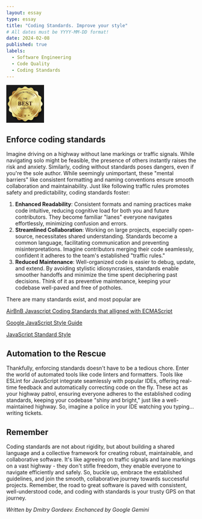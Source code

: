 ```yaml
---
layout: essay
type: essay
title: "Coding Standards. Improve your style"
# All dates must be YYYY-MM-DD format!
date: 2024-02-08
published: true
labels:
  - Software Engineering
  - Code Quality
  - Coding Standards
---
```

<img width="100px" class="rounded float-start pe-4" src="../img/coding-standards/logo.jpg">

## Enforce coding standards
Imagine driving on a highway without lane markings or traffic signals. While navigating solo might be feasible, the presence of others instantly raises the risk and anxiety.
Similarly, coding without standards poses dangers, even if you're the sole author. While seemingly unimportant, 
these "mental barriers" like consistent formatting and naming conventions ensure smooth collaboration and maintainability. 
Just like following traffic rules promotes safety and predictability, coding standards foster:
 1. **Enhanced Readability**: Consistent formats and naming practices make code intuitive, reducing cognitive load for both you and future contributors.
      They become familiar "lanes" everyone navigates effortlessly, minimizing confusion and errors.
 3. **Streamlined Collaboration**: Working on large projects, especially open-source, necessitates shared understanding.
      Standards become a common language, facilitating communication and preventing misinterpretations.
      Imagine contributors merging their code seamlessly, confident it adheres to the team's established "traffic rules."
 5. **Reduced Maintenance**: Well-organized code is easier to debug, update, and extend. By avoiding stylistic idiosyncrasies,
      standards enable smoother handoffs and minimize the time spent deciphering past decisions.
      Think of it as preventive maintenance, keeping your codebase well-paved and free of potholes.

There are many standards exist, and most popular are

[AirBnB Javascript Coding Standards that alligned with ECMAScript](https://github.com/airbnb/javascript)

[Google JavaScript Style Guide](https://google.github.io/styleguide/jsguide.html)

[JavaScript Standard Style](https://github.com/standard/standard)

## Automation to the Rescue
Thankfully, enforcing standards doesn't have to be a tedious chore. 
Enter the world of automated tools like code linters and formatters. 
Tools like ESLint for JavaScript integrate seamlessly with popular IDEs, offering real-time feedback and automatically correcting code on the fly. 
These act as your highway patrol, ensuring everyone adheres to the established coding standards, keeping your codebase "shiny and bright," just like a well-maintained highway.
So, imagine a police in your IDE watching you typing... writing tickets.

## Remember 
Coding standards are not about rigidity, but about building a shared language and a collective framework for creating robust, 
maintainable, and collaborative software. It's like agreeing on traffic signals and lane markings on a vast highway - they don't stifle freedom, 
they enable everyone to navigate efficiently and safely. So, buckle up, embrace the established guidelines, and join the smooth, 
collaborative journey towards successful projects. Remember, the road to great software is paved with consistent, well-understood code, and coding with standards is your trusty GPS on that journey.

*Written by Dmitry Gordeev. Enchanced by Google Gemini*
